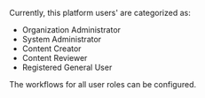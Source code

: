 Currently, this platform users' are categorized as:
- Organization Administrator
- System Administrator
- Content Creator
- Content Reviewer
- Registered General User

The workflows for all user roles can be configured.
